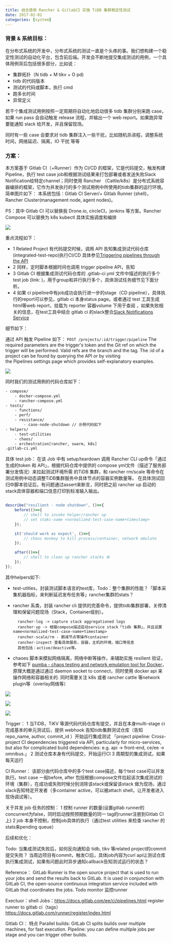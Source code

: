 ```yaml
---
title: 结合使用 Rancher & GitlabCI 实施 TiDB 集群稳定性测试
date: 2017-02-01
categories: [system]
---
```




### 背景 & 系统目标：

在分布式系统的开发中，分布式系统的测试一直是个头疼的事。我们想构建一个稳定性测试的自动化平台，包含前后端。开发会不断地提交集成测试的用例，一个具体用例背后包括很多部分，比如说：

- 集群拓扑（N tidb + M tikv + O pd)
- tidb 的代码版本
- 测试的代码或脚本，执行 cmd
- 跑多长时间
- 异常定义

若干个集成测试用例按照一定周期将自动化地启动很多 tidb 集群分别来跑 case，如果 run pass 会自动触发 release 流程，并输出一个 web report。如果跑异常要能通知 slack 给开发，并且保留现场。

同时有一些 case 会要求对 tidb 集群注入一些干扰，比如随机杀进程，调整系统时间，网络延迟、隔离，IO 干扰 等等


### 方案：
本方案基于 Gitlab CI（+Runner）作为 CI/CD 的框架，它是代码提交，触发构建 Pipeline，执行 test case job和根据测试结果来打包部署或者发送失败Slack Notification给特定channel；同时使用 Rancher （Cattle/k8s）是分布式系统容器编排的框架，它作为并发执行的多个测试用例中所使用的tidb集群的运行环境。简单图片如下：
本系统包括：Gitlab CI Server/+ Gitlab Runner (shell)，Rancher Cluster(management node, agent nodes)。

PS：其中 Gitlab CI 可以替换我 Drone.io, circleCI，jenkins 等方案。Rancher Compose 可以替换为 k8s kubectl 具体实施调度和编排

![](media/15002997847922.jpg)


重点流程如下：

- 1 Related Project 有代码提交时候，调用 API 告知集成测试代码仓库(integrated-test-repo)执行CI/CD 具体参见[Triggering pipelines through the API](https://docs.gitlab.com/ee/ci/triggers/README.html#ci-job-token)
- 2 同样，定时脚本根据时间也调用 trigger pipeline API，告知
- 3 Gitlab CI 根据集成测试代码仓库的 .gitlab-ci.yml 文件中描述的执行多个 test job (link: )，用于group和并行执行多个[](https://docs.gitlab.com/ee/ci/pipelines.html#grouping-similar-jobs-in-the-pipeline-graph)，具体测试任务细节见下面分析。
- 4 如果 ci pipeline中有job成功会执行进一步的stage（CD pipeline），具体执行的report可以参见，gitlab ci 本身status page。或者通过 test 工具生成html等web report，挂载为 reporter 容器volume 下用于查阅 ，如果失败相关的信息，在test工具中结合 gitlab ci 的slack整合[Slack Notifications Service](https://gitlab.com/gitlab-org/gitlab-ce/blob/master/doc/user/project/integrations/slack.md)

细节如下：

通过 API 触发 Pipeline 如下： `POST /projects/:id/trigger/pipeline` The required parameters are the trigger's token and the Git ref on which the trigger will be performed. Valid refs are the branch and the tag. The :id of a project can be found by querying the API or by visiting the Pipelines settings page which provides self-explanatory examples.

![](media/15002983377100.jpg)



同时我们的测试用例的代码仓库如下：


```sh
- compose/
	- docker-compose.yml
	- rancher-compose.yml
- tests/
	- functions/
	- perf/
	- resistance/
		- case-node-shutdown // 示例代码如下
- helpers/
	- test-utilities
	- chaos/
	- orchestration[rancher, swarm, k8s]
.gitlab-ci.yml
```


具体 test job：
在该 Job 中有 setup/teardown 调用 Rancher CLI up命令「通过生成的token 和 API」，根据代码仓库中提供的 compose yml文件（描述了服务部署分发情况）来拉起测试环境所需 的TiDB 集群，和 rancher rm/scale 等命令在测试用例中动态调整TiDB集群服务中具体节点的容器实例数量等。
在具体测试回归中脚本验证后，有问题通过assert来断言，同时把之前 rancher up 启动的stack具体容器和端口信息打印到标准输入输出。

```js

describe("resilient - node shutdown", ()=>{
	before(()=>{
		// shell to invoke helper/rancher up
		// set stakc-name <normalized-test-case-name+timestamp>
	});

	it('should work as expect', ()=>{
		// chaos monkey to kill process/container, network emulate
	});

	after(()=>{
		// shell to clean up rancher stacks ♻️
	});
});
```

其中helpers如下:

- test-utitles，封装测试脚本语言的test库，Todo：整个集群的性能？「脚本采集机器指标，来判断延迟发布任务等」rancher集群的stats？

- rancher 系类，封装 rancher cli 提供的完善命令，提供tidb集群部署，关停清理和保留问题现场（Stack，Container级别）。

		rancher-log -> capture stack aggregationed logs
		rancher-up -> 根据compose描述启动service stack「tidb 集群」，并且设置name<normalized-test-case-name+timestamp>
		rancher-scale/rm - 删减节点等操作container
		rancher-inspect 查看具体服务，容器，主机的环境，端口等信息
		其他包括：active/deactive等。

- chaoes 脚本来模拟网络隔离，网络中断等操作，来辅助实施 resilient 验证，参考如下 [pumba - chaos testing and network emulation tool for Docker](http://blog.terranillius.com/post/pumba_docker_chaos_testing/)，原理大概是通过通过 daemon socket to connect，同时使用 docker api 来操作网络和容器相关的. 同时需要关注 k8s 或者 rancher cattle 等network plugin等（overlay网络等）


![](media/15002986143092.png)


![](media/15002967910350.jpg)


![](media/15002968587575.jpg)





Trigger：
1 当TiDB，TiKV 等源代码代码仓库有提交，并且在本身multi-stage ci 完成基本的单元测试后，提供 webhook 告知tidb集群测试仓库（告知repo_name, author, commit_id ）开始运行集成测试 「project pipeline: Cross-project CI dependencies triggered via API, particularly for micro-services, but also for complicated build dependencies: e.g. api -> front-end, ce/ee -> omnibus.」
2 测试仓库本身有代码提交，开始运行CI
3 周期型的集成测试，如果每天运行

CI Runner：
该部分由代码仓库中的多个test case描述，每个test case可以并发执行。test case 一般before, after 包括根据compose文件拉起该次集成测试的环境（集群），在成功或失败时候分别消除该stack或保留该stack 做为现场，通过slack告知特定开发者（多container active，可以被attach shell，让开发者进入现场调试等）。



关于并发 job 任务的控制：
1 控制 runner 的数量(设置gitlab runner的concurrent为false，同时启动按照预期数量的同一 tag的runner注册到Gitlab CI 上)
2 job 本身不控制，控制job具体的执行（通过test utilities 来检查 rancher 的stats来pending queue）



后续和优化：

Todo: 当集成测试失败后，如何反向通知会 tidb, tikv 等related project的commit提交失败？
当周边项目有commit，触发CI后，具体job内容为curl api让测试仓库执行集成测试，如果有问题此时异步通知callback告知测试运行的状态？


Reference：
GitLab Runner is the open source project that is used to run your jobs and send the results back to GitLab. It is used in conjunction with GitLab CI, the open-source continuous integration service included with GitLab that coordinates the jobs. Todo monitor 监控runner

Exectuor：shell
Jobs：https://docs.gitlab.com/ee/ci/pipelines.html
register runner to gitlab ci（tags） https://docs.gitlab.com/runner/register/index.html

Gitlab CI：
特点
Parallel builds: GitLab CI splits builds over multiple machines, for fast execution.
Pipeline: you can define multiple jobs per stage and you can trigger other builds.

